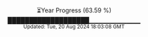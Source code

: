 <p align="center">
⏳Year Progress (63.59 %)<br>
███████████████████▁▁▁▁▁▁▁▁▁▁▁ <br>
<sub>Updated: Tue, 20 Aug 2024 18:03:08 GMT</sub>
</p>

